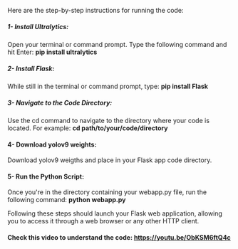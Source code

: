 Here are the step-by-step instructions for running the code:

##### 1- Install Ultralytics:

Open your terminal or command prompt.
Type the following command and hit Enter:
<b>pip install ultralytics</b>

##### 2- Install Flask:

While still in the terminal or command prompt, type:
<b>pip install Flask </b>

##### 3- Navigate to the Code Directory:

Use the cd command to navigate to the directory where your code is located. For example:
<b>cd path/to/your/code/directory </b>

#### 4- Download yolov9 weights:

Download yolov9 weigths and place in your Flask app code directory.

#### 5- Run the Python Script:

Once you're in the directory containing your webapp.py file, run the following command:
<b>python webapp.py </b>

Following these steps should launch your Flask web application, allowing you to access it through a web browser or any other HTTP client.

#### Check this video to understand the code: https://youtu.be/ObKSM6ftQ4c

